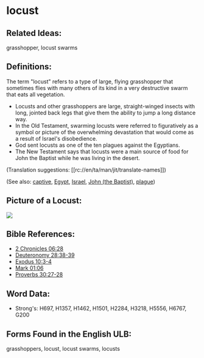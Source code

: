 # locust

## Related Ideas:

grasshopper, locust swarms

## Definitions:

The term "locust" refers to a type of large, flying grasshopper that sometimes flies with many others of its kind in a very destructive swarm that eats all vegetation.

* Locusts and other grasshoppers are large, straight-winged insects with long, jointed back legs that give them the ability to jump a long distance way.
* In the Old Testament, swarming locusts were referred to figuratively as a symbol or picture of the overwhelming devastation that would come as a result of Israel's disobedience.
* God sent locusts as one of the ten plagues against the Egyptians.
* The New Testament says that locusts were a main source of food for John the Baptist while he was living in the desert.

(Translation suggestions: [[rc://en/ta/man/jit/translate-names]])

(See also: [captive](../other/captive.md), [Egypt](../names/egypt.md), [Israel](../kt/israel.md), [John (the Baptist)](../names/johnthebaptist.md), [plague](../other/plague.md))

## Picture of a Locust:

<a href="https://content.bibletranslationtools.org/WycliffeAssociates/en_tw/raw/branch/master/PNGs/l/Locust_fc.png"><img src="https://content.bibletranslationtools.org/WycliffeAssociates/en_tw/raw/branch/master/PNGs/l/Locust_fc.png" ></a>

## Bible References:

* [2 Chronicles 06:28](rc://en/tn/help/2ch/06/28)
* [Deuteronomy 28:38-39](rc://en/tn/help/deu/28/38)
* [Exodus 10:3-4](rc://en/tn/help/exo/10/03)
* [Mark 01:06](rc://en/tn/help/mrk/01/06)
* [Proverbs 30:27-28](rc://en/tn/help/pro/30/27)

## Word Data:

* Strong's: H697, H1357, H1462, H1501, H2284, H3218, H5556, H6767, G200

## Forms Found in the English ULB:

grasshoppers, locust, locust swarms, locusts
